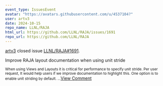 ```yaml
---
event_type: IssuesEvent
avatar: "https://avatars.githubusercontent.com/u/4537104?"
user: artv3
date: 2024-10-15
repo_name: LLNL/RAJA
html_url: https://github.com/LLNL/RAJA/issues/1691
repo_url: https://github.com/LLNL/RAJA
---
```


<a href='https://github.com/artv3' target='_blank'>artv3</a> closed issue <a href='https://github.com/LLNL/RAJA/issues/1691' target='_blank'>LLNL/RAJA#1691</a>.

<p>Improve RAJA layout documentation when using unit stride</p><small> When using Views and Layouts it is critical for performance to specify unit stride. Per user request, It would help users if we improve documentation to highlight this. One option is to enable unit striding by default. ...</small><a href='https://github.com/LLNL/RAJA/issues/1691' target='_blank'>View Comment</a>